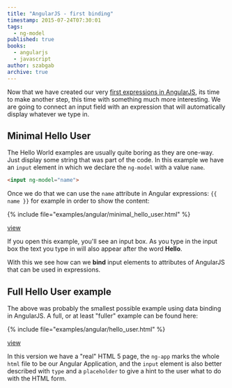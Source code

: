 ```yaml
---
title: "AngularJS - first binding"
timestamp: 2015-07-24T07:30:01
tags:
  - ng-model
published: true
books:
  - angularjs
  - javascript
author: szabgab
archive: true
---
```



Now that we have created our very [first expressions in AngularJS](/getting-started-with-angularjs),
its time to make another step, this time with something much more interesting. We are going to connect an
input field with an expression that will automatically display whatever we type in.


## Minimal Hello User

The Hello World examples are usually quite boring as they are one-way. Just display some
string that was part of the code. In this example we have an `input` element
in which we declare the `ng-model` with a value `name`.

```html
<input ng-model="name">
```

Once we do that we can use the `name` attribute in Angular expressions: `{{ name }}`
for example in order to show the content:

{% include file="examples/angular/minimal_hello_user.html" %}

[view](examples/angular/minimal_hello_user.html)

If you open this example, you'll see an input box. As you type in the input box
the text you type in will also appear after the word <b>Hello</b>.

With this we see how can we <b>bind</b> input elements to attributes of AngularJS
that can be used in expressions.

## Full Hello User example

The above was probably the smallest possible example using data binding in AngularJS.
A full, or at least "fuller" example can be found here:

{% include file="examples/angular/hello_user.html" %}

[view](examples/angular/hello_user.html)

In this version we have a "real" HTML 5 page, the `ng-app` marks the whole
`html` file to be our Angular Application, and the `input` element
is also better described with `type` and a `placeholder` to give
a hint to the user what to do with the HTML form.
